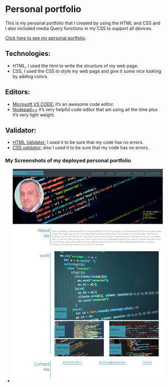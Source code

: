 # Personal portfolio  

This is my personal portfolio that I created by using the HTML and CSS and I also included media Query functions in my CSS to support all devices.

[Click here to see my personal portfolio](  https://qabas-al-ani.github.io/personal-portfolio/  ).

## Technologies: 

* HTML, I used the html to write the structure of my web page.
* CSS, I used the CSS to style my web page and give it some nice looking by adding colors.

## Editors:

* [Microsoft VS CODE:](  https://visualstudio.microsoft.com/ ) it’s an awesome code editor.
* [Nodepad++]( https://notepad-plus-plus.org/downloads/ ) it’s very helpful code editor that am using all the time plus it’s very light weight.
 
## Validator: 

*	[HTML Validator:]( https://validator.w3.org/ ) I used it to be sure that my code has no errors.
*	[CSS validator:](  https://jigsaw.w3.org/css-validator/ ) also I used it to be sure that my code has no errors.






 ### My Screenshots of my deployed personal portfolio
* ![ScreenShots]( https://github.com/Qabas-al-ani/personal-portfolio/blob/main/screen-shot/Qabas-Al-Ani.png  )   
